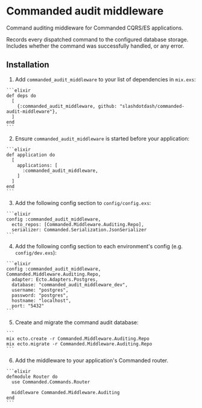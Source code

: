 # Commanded audit middleware

Command auditing middleware for Commanded CQRS/ES applications.

Records every dispatched command to the configured database storage. Includes whether the command was successfully handled, or any error.

## Installation

  1. Add `commanded_audit_middleware` to your list of dependencies in `mix.exs`:

    ```elixir
    def deps do
      [
        {:commanded_audit_middleware, github: "slashdotdash/commanded-audit-middleware"},
      ]
    end
    ```

  2. Ensure `commanded_audit_middleware` is started before your application:

    ```elixir
    def application do
      [
        applications: [
          :commanded_audit_middleware,
        ]
      ]
    end
    ```

  3. Add the following config section to `config/config.exs`:

    ```elixir
    config :commanded_audit_middleware,
      ecto_repos: [Commanded.Middleware.Auditing.Repo],
      serializer: Commanded.Serialization.JsonSerializer
    ```

  4. Add the following config section to each environment's config (e.g. `config/dev.exs`):

    ```elixir
    config :commanded_audit_middleware, Commanded.Middleware.Auditing.Repo,
      adapter: Ecto.Adapters.Postgres,
      database: "commanded_audit_middleware_dev",
      username: "postgres",
      password: "postgres",
      hostname: "localhost",
      port: "5432"
    ```

  5. Create and migrate the command audit database:

    ```
    mix ecto.create -r Commanded.Middleware.Auditing.Repo
    mix ecto.migrate -r Commanded.Middleware.Auditing.Repo
    ```

  6. Add the middleware to your application's Commanded router.

    ```elixir
    defmodule Router do
      use Commanded.Commands.Router

      middleware Commanded.Middleware.Auditing
    end
    ```
